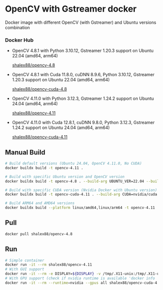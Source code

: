 # OpenCV with Gstreamer docker

Docker image with different OpenCV (with Gstreamer) and Ubuntu versions combination

### Docker Hub

* OpenCV 4.8.1 with Python 3.10.12, Gstreamer 1.20.3 support on Ubuntu 22.04 (amd64, arm64)

    [shalex88/opencv-4.8](https://hub.docker.com/r/shalex88/opencv-4.8)

* OpenCV 4.8.1 with Cuda 11.8.0, cuDNN 8.9.6, Python 3.10.12, Gstreamer 1.20.3 support on Ubuntu 22.04 (amd64, arm64)

    [shalex88/opencv-cuda-4.8](https://hub.docker.com/r/shalex88/opencv-cuda-4.8)

* OpenCV 4.11.0 with Python 3.12.3, Gstreamer 1.24.2 support on Ubuntu 24.04 (amd64, arm64)

    [shalex88/opencv-4.11](https://hub.docker.com/r/shalex88/opencv-4.11)

* OpenCV 4.11.0 with Cuda 12.8.1, cuDNN 9.8.0, Python 3.12.3, Gstreamer 1.24.2 support on Ubuntu 24.04 (amd64, arm64)

    [shalex88/opencv-cuda-4.11](https://hub.docker.com/r/shalex88/opencv-cuda-4.11)

## Manual Build

```bash
# Build default versions (Ubuntu 24.04, OpenCV 4.11.0, No CUDA)
docker buildx build -t opencv-4.11 .

# Build with specific Ubuntu version and OpenCV version
docker buildx build -t opencv-4.8 . --build-arg UBUNTU_VER=22.04 --build-arg OPENCV_VER=4.8.1

# Build with specific CUDA version (Nvidia Docker with Ubuntu version)
docker buildx build -t opencv-cuda-4.11 . --build-arg CUDA=nvidia/cuda:12.8.1-cudnn-devel-ubuntu

# Build ARM64 and AMD64 versions
docker buildx build --platform linux/amd64,linux/arm64 -t opencv-4.11 . --load
```

## Pull

```bash
docker pull shalex88/opencv-4.8
```

## Run

```bash
# Simple container
docker run -it --rm shalex88/opencv-4.11
# With GUI support
docker run -it --rm -e DISPLAY=${DISPLAY} -v /tmp/.X11-unix:/tmp/.X11-unix shalex88/opencv-4.11
# With GPU support (check if nvidia runtime is available 'docker info | grep Runtimes')
docker run -it --rm --runtime=nvidia --gpus all shalex88/opencv-cuda-4.11
```
